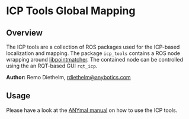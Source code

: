 # ICP Tools Global Mapping

## Overview

The ICP tools are a collection of ROS packages used for the ICP-based localization and mapping.
The package ``icp_tools`` contains a ROS node wrapping around [libpointmatcher](https://github.com/ANYbotics/libpointmatcher).
The contained node can be controlled using the an RQT-based GUI ``rqt_icp``.

**Author:** Remo Diethelm, rdiethelm@anybotics.com

## Usage

Please have a look at the [ANYmal manual](https://anybotics-anymal-sim.readthedocs-hosted.com/en/latest/index.html) on how to use the ICP tools.


